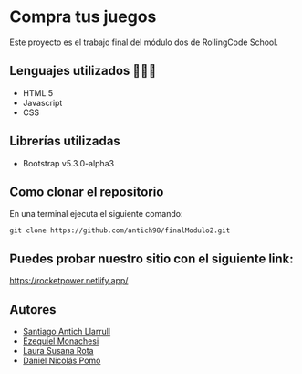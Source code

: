 # Compra tus juegos
Este proyecto es el trabajo final del módulo dos de RollingCode School. 
## Lenguajes utilizados 👨🏻‍💻
- HTML 5 
- Javascript
- CSS
## Librerías utilizadas
- Bootstrap v5.3.0-alpha3
## Como clonar el repositorio
En una terminal ejecuta el siguiente comando:
```
git clone https://github.com/antich98/finalModulo2.git
```
## Puedes probar nuestro sitio con el siguiente link: 
https://rocketpower.netlify.app/
## Autores
- [Santiago Antich Llarrull](https://github.com/antich98) 
- [Ezequiel Monachesi](https://github.com/ezequielmonachesi)
- [Laura Susana Rota](https://github.com/RLauraS)
- [Daniel Nicolás Pomo](https://github.com/danielPomo)
